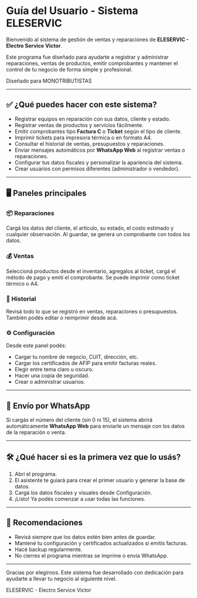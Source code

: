 
# Guía del Usuario - Sistema ELESERVIC

Bienvenido al sistema de gestión de ventas y reparaciones de **ELESERVIC - Electro Service Victor**.

Este programa fue diseñado para ayudarte a registrar y administrar reparaciones, ventas de productos, emitir comprobantes y mantener el control de tu negocio de forma simple y profesional. 

Diseñado para MONOTRIBUTISTAS

---

## ✅ ¿Qué puedes hacer con este sistema?

- Registrar equipos en reparación con sus datos, cliente y estado.
- Registrar ventas de productos y servicios fácilmente.
- Emitir comprobantes tipo **Factura C** o **Ticket** según el tipo de cliente.
- Imprimir tickets para impresora térmica o en formato A4.
- Consultar el historial de ventas, presupuestos y reparaciones.
- Enviar mensajes automáticos por **WhatsApp Web** al registrar ventas o reparaciones.
- Configurar tus datos fiscales y personalizar la apariencia del sistema.
- Crear usuarios con permisos diferentes (administrador o vendedor).

---

## 🖥️ Paneles principales

### 📦 Reparaciones
Cargá los datos del cliente, el artículo, su estado, el costo estimado y cualquier observación. Al guardar, se genera un comprobante con todos los datos.

### 💰 Ventas
Seleccioná productos desde el inventario, agregalos al ticket, cargá el método de pago y emití el comprobante. Se puede imprimir como ticket térmico o A4.

### 📄 Historial
Revisá todo lo que se registró en ventas, reparaciones o presupuestos. También podés editar o reimprimir desde acá.

### ⚙️ Configuración
Desde este panel podés:
- Cargar tu nombre de negocio, CUIT, dirección, etc.
- Cargar los certificados de AFIP para emitir facturas reales.
- Elegir entre tema claro u oscuro.
- Hacer una copia de seguridad.
- Crear o administrar usuarios.

---

## 📲 Envío por WhatsApp

Si cargás el número del cliente (sin 0 ni 15), el sistema abrirá automáticamente **WhatsApp Web** para enviarle un mensaje con los datos de la reparación o venta.

---

## 🛠️ ¿Qué hacer si es la primera vez que lo usás?

1. Abrí el programa.
2. El asistente te guiará para crear el primer usuario y generar la base de datos.
3. Cargá los datos fiscales y visuales desde Configuración.
4. ¡Listo! Ya podés comenzar a usar todas las funciones.

---

## 🧾 Recomendaciones

- Revisá siempre que los datos estén bien antes de guardar.
- Mantené tu configuración y certificados actualizados si emitís facturas.
- Hacé backup regularmente.
- No cierres el programa mientras se imprime o envía WhatsApp.

---

Gracias por elegirnos. Este sistema fue desarrollado con dedicación para ayudarte a llevar tu negocio al siguiente nivel.

ELESERVIC - Electro Service Victor
